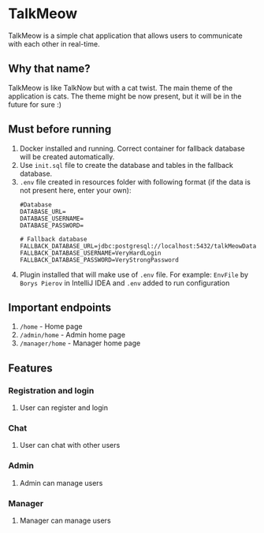 # TalkMeow

TalkMeow is a simple chat application that allows users to 
communicate with each other in real-time.

## Why that name?

TalkMeow is like TalkNow but with a cat twist. 
The main theme of the application is cats.
The theme might be now present, but it will be in the future for sure :)

## Must before running
1. Docker installed and running. Correct container for fallback database will be created automatically.
2. Use `init.sql` file to create the database and tables in the fallback database.
3. `.env` file created in resources folder with following format (if the data is not present here, enter your own):
    ```shell
    #Database
    DATABASE_URL=
    DATABASE_USERNAME=
    DATABASE_PASSWORD=
    
    # Fallback database
    FALLBACK_DATABASE_URL=jdbc:postgresql://localhost:5432/talkMeowDatabase
    FALLBACK_DATABASE_USERNAME=VeryHardLogin
    FALLBACK_DATABASE_PASSWORD=VeryStrongPassword
    ```
4. Plugin installed that will make use of `.env` file. For example: `EnvFile` by `Borys Pierov` in IntelliJ IDEA and `.env` added to run configuration

## Important endpoints
1. `/home` - Home page
2. `/admin/home` - Admin home page
3. `/manager/home` - Manager home page

## Features
### Registration and login
1. User can register and login

### Chat
1. User can chat with other users

### Admin
1. Admin can manage users

### Manager
1. Manager can manage users
    







